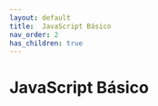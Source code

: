 ```yaml
---
layout: default
title:  JavaScript Básico
nav_order: 2
has_children: true
---
```


# JavaScript Básico

